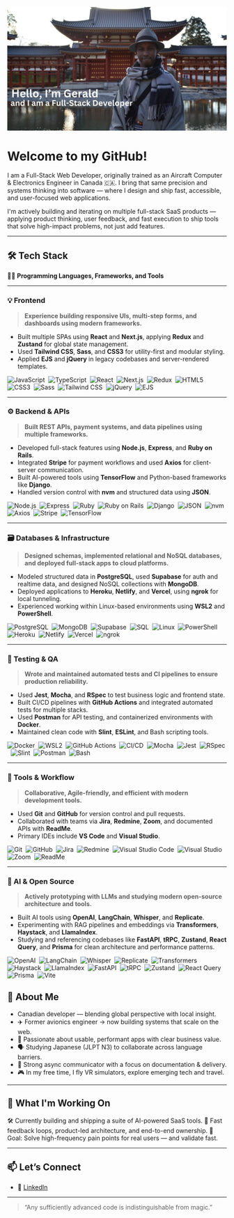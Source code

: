 ![Header](gerald_header.jpg "Header")

# Welcome to my GitHub!

<p>I am a Full-Stack Web Developer, originally trained as an Aircraft Computer & Electronics Engineer in Canada 🇨🇦. I bring that same precision and systems thinking into software — where I design and ship fast, accessible, and user-focused web applications.

I'm actively building and iterating on multiple full-stack SaaS products — applying product thinking, user feedback, and fast execution to ship tools that solve high-impact problems, not just add features.

---

## 🛠️ Tech Stack  
👨‍💻 **Programming Languages, Frameworks, and Tools**

---

### 💡 Frontend

> **Experience building responsive UIs, multi-step forms, and dashboards using modern frameworks.**

- Built multiple SPAs using **React** and **Next.js**, applying **Redux** and **Zustand** for global state management.
- Used **Tailwind CSS**, **Sass**, and **CSS3** for utility-first and modular styling.
- Applied **EJS** and **jQuery** in legacy codebases and server-rendered templates.

![JavaScript](https://img.shields.io/badge/-JavaScript-blue?logo=javascript)&nbsp;
![TypeScript](https://img.shields.io/badge/-TypeScript-007ACC?logo=typescript)&nbsp;
![React](https://img.shields.io/badge/-React-red?logo=react)&nbsp;
![Next.js](https://img.shields.io/badge/-Next.js-black?logo=nextdotjs)&nbsp;
![Redux](https://img.shields.io/badge/-Redux-764ABC?logo=redux)&nbsp;
![HTML5](https://img.shields.io/badge/-HTML5-008080?logo=html5)&nbsp;
![CSS3](https://img.shields.io/badge/-CSS3-FFC0CB?logo=css3)&nbsp;
![Sass](https://img.shields.io/badge/-Sass-CC6699?logo=sass)&nbsp;
![Tailwind CSS](https://img.shields.io/badge/-Tailwind_CSS-CD5C5C?logo=tailwindcss)&nbsp;
![jQuery](https://img.shields.io/badge/-jQuery-6495ED?logo=jquery)&nbsp;
![EJS](https://img.shields.io/badge/-EJS-40E0D0?logo=ejs)&nbsp;

---

### ⚙️ Backend & APIs

> **Built REST APIs, payment systems, and data pipelines using multiple frameworks.**

- Developed full-stack features using **Node.js**, **Express**, and **Ruby on Rails**.
- Integrated **Stripe** for payment workflows and used **Axios** for client-server communication.
- Built AI-powered tools using **TensorFlow** and Python-based frameworks like **Django**.
- Handled version control with **nvm** and structured data using **JSON**.

![Node.js](https://img.shields.io/badge/-Node.js-FFA500?logo=nodedotjs)&nbsp;
![Express](https://img.shields.io/badge/-Express-0000CD?logo=express)&nbsp;
![Ruby](https://img.shields.io/badge/-Ruby-C0C0C0?logo=ruby)&nbsp;
![Ruby on Rails](https://img.shields.io/badge/-Ruby_on_Rails-008000?logo=rubyonrails)&nbsp;
![Django](https://img.shields.io/badge/-Django-00FA9A?logo=django)&nbsp;
![JSON](https://img.shields.io/badge/-JSON-8B008B?logo=json)&nbsp;
![nvm](https://img.shields.io/badge/-nvm-D8BFD8?logo=nvm)&nbsp;
![Axios](https://img.shields.io/badge/-Axios-FFA500?logo=axios)&nbsp;
![Stripe](https://img.shields.io/badge/-Stripe-FF4500?logo=stripe)&nbsp;
![TensorFlow](https://img.shields.io/badge/-TensorFlow-DA70D6?logo=tensorflow)&nbsp;

---

### 🗃️ Databases & Infrastructure

> **Designed schemas, implemented relational and NoSQL databases, and deployed full-stack apps to cloud platforms.**

- Modeled structured data in **PostgreSQL**, used **Supabase** for auth and realtime data, and designed NoSQL collections with **MongoDB**.
- Deployed applications to **Heroku**, **Netlify**, and **Vercel**, using **ngrok** for local tunneling.
- Experienced working within Linux-based environments using **WSL2** and **PowerShell**.

![PostgreSQL](https://img.shields.io/badge/-PostgreSQL-336791?logo=postgresql)&nbsp;
![MongoDB](https://img.shields.io/badge/-MongoDB-47A248?logo=mongodb)&nbsp;
![Supabase](https://img.shields.io/badge/-Supabase-3ECF8E?logo=supabase)&nbsp;
![SQL](https://img.shields.io/badge/-SQL-4479A1?logo=sqlite)&nbsp;
![Linux](https://img.shields.io/badge/-Linux-8FBC8F?logo=linux)&nbsp;
![PowerShell](https://img.shields.io/badge/-PowerShell-00CED1?logo=powershell)&nbsp;
![Heroku](https://img.shields.io/badge/-Heroku-430098?logo=heroku)&nbsp;
![Netlify](https://img.shields.io/badge/-Netlify-00C7B7?logo=netlify)&nbsp;
![Vercel](https://img.shields.io/badge/-Vercel-000000?logo=vercel)&nbsp;
![ngrok](https://img.shields.io/badge/-ngrok-6B8E23?logo=ngrok)&nbsp;

---

### 🧪 Testing & QA

> **Wrote and maintained automated tests and CI pipelines to ensure production reliability.**

- Used **Jest**, **Mocha**, and **RSpec** to test business logic and frontend state.
- Built CI/CD pipelines with **GitHub Actions** and integrated automated tests for multiple stacks.
- Used **Postman** for API testing, and containerized environments with **Docker**.
- Maintained clean code with **Slint**, **ESLint**, and Bash scripting tools.

![Docker](https://img.shields.io/badge/-Docker-2496ED?logo=docker)&nbsp;
![WSL2](https://img.shields.io/badge/-WSL2-008080?logo=windows)&nbsp;
![GitHub Actions](https://img.shields.io/badge/-GitHub_Actions-2088FF?logo=githubactions)&nbsp;
![CI/CD](https://img.shields.io/badge/-CI%2FCD-A1C935?logo=githubactions)&nbsp;
![Mocha](https://img.shields.io/badge/-Mocha-8D6748?logo=mocha)&nbsp;
![Jest](https://img.shields.io/badge/-Jest-C21325?logo=jest)&nbsp;
![RSpec](https://img.shields.io/badge/-RSpec-FAAFBA?logo=ruby)&nbsp;
![Slint](https://img.shields.io/badge/-Slint-D2B48C?logo=slint)&nbsp;
![Postman](https://img.shields.io/badge/-Postman-FF6C37?logo=postman)&nbsp;
![Bash](https://img.shields.io/badge/-Bash-121011?logo=gnu-bash)&nbsp;

---

### 🧠 Tools & Workflow

> **Collaborative, Agile-friendly, and efficient with modern development tools.**

- Used **Git** and **GitHub** for version control and pull requests.
- Collaborated with teams via **Jira**, **Redmine**, **Zoom**, and documented APIs with **ReadMe**.
- Primary IDEs include **VS Code** and **Visual Studio**.

![Git](https://img.shields.io/badge/-Git-BC8F8F?logo=git)&nbsp;
![GitHub](https://img.shields.io/badge/-GitHub-98FB98?logo=github)&nbsp;
![Jira](https://img.shields.io/badge/-Jira-0052CC?logo=jira)&nbsp;
![Redmine](https://img.shields.io/badge/-Redmine-708090?logo=redmine)&nbsp;
![Visual Studio Code](https://img.shields.io/badge/-VS_Code-007ACC?logo=visualstudiocode)&nbsp;
![Visual Studio](https://img.shields.io/badge/-Visual_Studio-5C2D91?logo=visualstudio)&nbsp;
![Zoom](https://img.shields.io/badge/-Zoom-008000?logo=zoom)&nbsp;
![ReadMe](https://img.shields.io/badge/-ReadMe-A52A2A?logo=readme)&nbsp;

---

### 🤖 AI & Open Source

> **Actively prototyping with LLMs and studying modern open-source architecture and tools.**

- Built AI tools using **OpenAI**, **LangChain**, **Whisper**, and **Replicate**.
- Experimenting with RAG pipelines and embeddings via **Transformers**, **Haystack**, and **LlamaIndex**.
- Studying and referencing codebases like **FastAPI**, **tRPC**, **Zustand**, **React Query**, and **Prisma** for clean architecture and performance patterns.

![OpenAI](https://img.shields.io/badge/-OpenAI-412991?logo=openai)&nbsp;
![LangChain](https://img.shields.io/badge/-LangChain-00A67E?logo=chainlink)&nbsp;
![Whisper](https://img.shields.io/badge/-Whisper-6A5ACD?logo=soundcloud)&nbsp;
![Replicate](https://img.shields.io/badge/-Replicate-00CED1?logo=docker)&nbsp;
![Transformers](https://img.shields.io/badge/-Transformers-FFD700?logo=huggingface)&nbsp;
![Haystack](https://img.shields.io/badge/-Haystack-556B2F?logo=python)&nbsp;
![LlamaIndex](https://img.shields.io/badge/-LlamaIndex-8B008B?logo=goat)&nbsp;
![FastAPI](https://img.shields.io/badge/-FastAPI-009688?logo=fastapi)&nbsp;
![tRPC](https://img.shields.io/badge/-tRPC-3178C6?logo=typescript)&nbsp;
![Zustand](https://img.shields.io/badge/-Zustand-FF6B6B?logo=react)&nbsp;
![React Query](https://img.shields.io/badge/-React_Query-FF4154?logo=reactquery)&nbsp;
![Prisma](https://img.shields.io/badge/-Prisma-2D3748?logo=prisma)&nbsp;
![Vite](https://img.shields.io/badge/-Vite-646CFF?logo=vite)&nbsp;


## 👤 About Me

- Canadian developer — blending global perspective with local insight.
- ✈️ Former avionics engineer → now building systems that scale on the web.
- 🧠 Passionate about usable, performant apps with clear business value.
- 🗣️ Studying Japanese (JLPT N3) to collaborate across language barriers.
- 💬 Strong async communicator with a focus on documentation & delivery.
- 🎮 In my free time, I fly VR simulators, explore emerging tech and travel.

---

## 🚀 What I'm Working On

🛠 Currently building and shipping a suite of AI-powered SaaS tools.
🔁 Fast feedback loops, product-led architecture, and end-to-end ownership.
🎯 Goal: Solve high-frequency pain points for real users — and validate fast.

---

## 📫 Let’s Connect

- 💼 [LinkedIn](https://www.linkedin.com/in/geraldwmwangi)

---

> “Any sufficiently advanced code is indistinguishable from magic.”